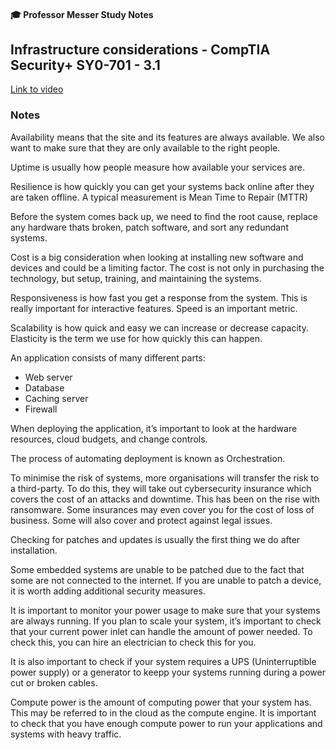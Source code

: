 #### 🎓 Professor Messer Study Notes

## Infrastructure considerations - CompTIA Security+ SY0-701 - 3.1

[Link to video](https://youtu.be/Ap3Z_0ZdqpQ?si=g0zToN6QgaBUX6Dh)

### Notes

Availability means that the site and its features are always available. We also want to make sure that they are only available to the right people.

Uptime is usually how people measure how available your services are.

Resilience is how quickly you can get your systems back online after they are taken offline. A typical measurement is Mean Time to Repair (MTTR)

Before the system comes back up, we need to find the root cause, replace any hardware thats broken, patch software, and sort any redundant systems.

Cost is a big consideration when looking at installing new software and devices and could be a limiting factor. The cost is not only in purchasing the technology, but setup, training, and maintaining the systems. 

Responsiveness is how fast you get a response from the system. This is really important for interactive features. Speed is an important metric. 

Scalability is how quick and easy we can increase or decrease capacity. Elasticity is the term we use for how quickly this can happen. 

An application consists of many different parts:
- Web server
- Database
- Caching server
- Firewall

When deploying the application, it’s important to look at the hardware resources, cloud budgets, and change controls. 

The process of automating deployment is known as Orchestration.

To minimise the risk of systems, more organisations will transfer the risk to a third-party. To do this, they will take out cybersecurity insurance which covers the cost of an attacks and downtime. This has been on the rise with ransomware. Some insurances may even cover you for the cost of loss of business. Some will also cover and protect against legal issues. 

Checking for patches and updates is usually the first thing we do after installation. 

Some embedded systems are unable to be patched due to the fact that some are not connected to the internet. If you are unable to patch a device, it is worth adding additional security measures.

It is important to monitor your power usage to make sure that your systems are always running. If you plan to scale your system, it’s important to check that your current power inlet can handle the amount of power needed. To check this, you can hire an electrician to check this for you.

It is also important to check if your system requires a UPS (Uninterruptible power supply) or a generator to keepp your systems running during a power cut or broken cables. 

Compute power is the amount of computing power that your system has. This may be referred to in the cloud as the compute engine. It is important to check that you have enough compute power to run your applications and systems with heavy traffic. 
